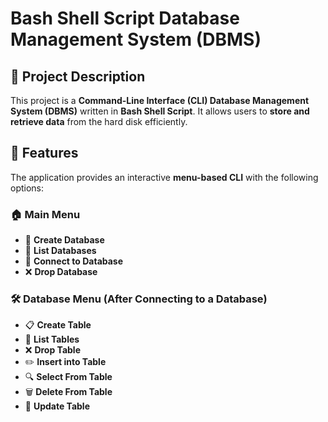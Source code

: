 # Bash Shell Script Database Management System (DBMS)

## 📖 Project Description
This project is a **Command-Line Interface (CLI) Database Management System (DBMS)** written in **Bash Shell Script**. It allows users to **store and retrieve data** from the hard disk efficiently.

## 🚀 Features
The application provides an interactive **menu-based CLI** with the following options:

### 🏠 **Main Menu**
- 📁 **Create Database**
- 📜 **List Databases**
- 🔗 **Connect to Database**
- ❌ **Drop Database**

### 🛠 **Database Menu (After Connecting to a Database)**
- 📋 **Create Table**
- 📜 **List Tables**
- ❌ **Drop Table**
- ✏️ **Insert into Table**
- 🔍 **Select From Table**
- 🗑 **Delete From Table**
- 🔄 **Update Table**
